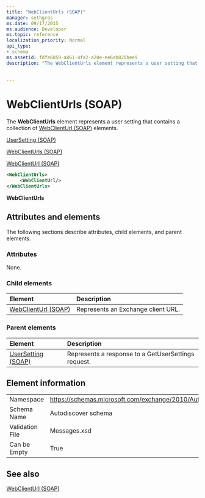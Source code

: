 ```yaml
---
title: "WebClientUrls (SOAP)"
manager: sethgros
ms.date: 09/17/2015
ms.audience: Developer
ms.topic: reference
localization_priority: Normal
api_type:
- schema
ms.assetid: fdfe6059-a861-4fa2-a20e-ee6ab820bee9
description: "The WebClientUrls element represents a user setting that contains a collection of WebClientUrl (SOAP) elements."
 
 
---
```


# WebClientUrls (SOAP)

The **WebClientUrls** element represents a user setting that contains a collection of [WebClientUrl (SOAP)](webclienturl-soap.md) elements. 
  
[UserSetting (SOAP)](usersetting-soap.md)
  
[WebClientUrls (SOAP)](webclienturls-soap.md)
  
[WebClientUrl (SOAP)](webclienturl-soap.md)
  
```XML
<WebClientUrls>
     <WebClientUrl/>
</WebClientUrls>

```

 **WebClientUrls**
## Attributes and elements

The following sections describe attributes, child elements, and parent elements.
  
### Attributes

None.
  
### Child elements

|**Element**|**Description**|
|:-----|:-----|
|[WebClientUrl (SOAP)](webclienturl-soap.md) <br/> |Represents an Exchange client URL.  <br/> |
   
### Parent elements

|**Element**|**Description**|
|:-----|:-----|
|[UserSetting (SOAP)](usersetting-soap.md) <br/> |Represents a response to a GetUserSettings request.  <br/> |
   
## Element information

|||
|:-----|:-----|
|Namespace  <br/> |https://schemas.microsoft.com/exchange/2010/Autodiscover  <br/> |
|Schema Name  <br/> |Autodiscover schema  <br/> |
|Validation File  <br/> |Messages.xsd  <br/> |
|Can be Empty  <br/> |True  <br/> |
   
## See also



[WebClientUrl (SOAP)](webclienturl-soap.md)

